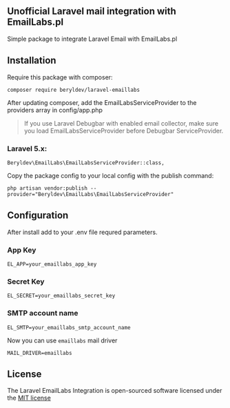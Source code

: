 ## Unofficial Laravel mail integration with EmailLabs.pl
Simple package to integrate Laravel Email with EmailLabs.pl

## Installation

Require this package with composer:

```
composer require beryldev/laravel-emaillabs
```

After updating composer, add the EmailLabsServiceProvider to the providers array in config/app.php
> If you use Laravel Debugbar with enabled email collector, make sure you load EmailLabsServiceProvider before Debugbar ServiceProvider.

### Laravel 5.x:

```
Beryldev\EmailLabs\EmailLabsServiceProvider::class,
```

Copy the package config to your local config with the publish command:

```
php artisan vendor:publish --provider="Beryldev\EmailLabs\EmailLabsServiceProvider"
```

## Configuration

After install add to your .env file requred parameters.

### App Key

```
EL_APP=your_emaillabs_app_key
```

### Secret Key

```
EL_SECRET=your_emaillabs_secret_key
```

### SMTP account name

```
EL_SMTP=your_emaillabs_smtp_account_name
```

Now you can use `emaillabs` mail driver

```
MAIL_DRIVER=emaillabs
```

## License

The Laravel EmailLabs Integration is open-sourced software licensed under the [MIT license](http://opensource.org/licenses/MIT)